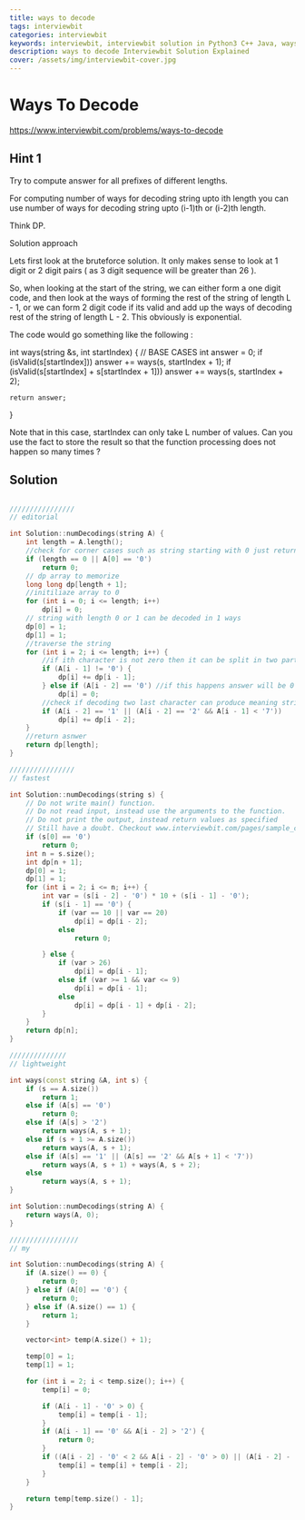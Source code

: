 ```yaml
---
title: ways to decode
tags: interviewbit
categories: interviewbit
keywords: interviewbit, interviewbit solution in Python3 C++ Java, ways to decode solution
description: ways to decode Interviewbit Solution Explained
cover: /assets/img/interviewbit-cover.jpg
---
```


# Ways To Decode

https://www.interviewbit.com/problems/ways-to-decode



## Hint 1

Try to compute answer for all prefixes of different lengths.

For computing number of ways for decoding string upto ith length you can use number of ways for decoding string upto (i-1)th or (i-2)th length.

Think DP.

Solution approach

Lets first look at the bruteforce solution. 
It only makes sense to look at 1 digit or 2 digit pairs ( as 3 digit sequence will be greater than 26 ).

So, when looking at the start of the string, we can either form a one digit code, and then look at the ways of forming the rest of the string of length L - 1, or we can form 2 digit code if its valid and add up the ways of decoding rest of the string of length L - 2.
This obviously is exponential.

The code would go something like the following :

int ways(string &s, int startIndex) {
    // BASE CASES
    int answer = 0;
    if (isValid(s[startIndex])) answer += ways(s, startIndex + 1);
    if (isValid(s[startIndex] + s[startIndex + 1])) answer += ways(s, startIndex + 2);

    return answer;
}


Note that in this case, startIndex can only take L number of values. Can you use the fact to store the result so that the function processing does not happen so many times ?

## Solution

```cpp

////////////////
// editorial

int Solution::numDecodings(string A) {
    int length = A.length();
    //check for corner cases such as string starting with 0 just return 0
    if (length == 0 || A[0] == '0')
        return 0;
    // dp array to memorize
    long long dp[length + 1];
    //initiliaze array to 0
    for (int i = 0; i <= length; i++)
        dp[i] = 0;
    // string with length 0 or 1 can be decoded in 1 ways
    dp[0] = 1;
    dp[1] = 1;
    //traverse the string
    for (int i = 2; i <= length; i++) {
        //if ith character is not zero then it can be split in two parts
        if (A[i - 1] != '0') {
            dp[i] += dp[i - 1];
        } else if (A[i - 2] == '0') //if this happens answer will be 0
            dp[i] = 0;
        //check if decoding two last character can produce meaning string
        if (A[i - 2] == '1' || (A[i - 2] == '2' && A[i - 1] < '7'))
            dp[i] += dp[i - 2];
    }
    //return asnwer
    return dp[length];
}

////////////////
// fastest

int Solution::numDecodings(string s) {
    // Do not write main() function.
    // Do not read input, instead use the arguments to the function.
    // Do not print the output, instead return values as specified
    // Still have a doubt. Checkout www.interviewbit.com/pages/sample_codes/ for more details
    if (s[0] == '0')
        return 0;
    int n = s.size();
    int dp[n + 1];
    dp[0] = 1;
    dp[1] = 1;
    for (int i = 2; i <= n; i++) {
        int var = (s[i - 2] - '0') * 10 + (s[i - 1] - '0');
        if (s[i - 1] == '0') {
            if (var == 10 || var == 20)
                dp[i] = dp[i - 2];
            else
                return 0;

        } else {
            if (var > 26)
                dp[i] = dp[i - 1];
            else if (var >= 1 && var <= 9)
                dp[i] = dp[i - 1];
            else
                dp[i] = dp[i - 1] + dp[i - 2];
        }
    }
    return dp[n];
}

//////////////
// lightweight

int ways(const string &A, int s) {
    if (s == A.size())
        return 1;
    else if (A[s] == '0')
        return 0;
    else if (A[s] > '2')
        return ways(A, s + 1);
    else if (s + 1 >= A.size())
        return ways(A, s + 1);
    else if (A[s] == '1' || (A[s] == '2' && A[s + 1] < '7'))
        return ways(A, s + 1) + ways(A, s + 2);
    else
        return ways(A, s + 1);
}

int Solution::numDecodings(string A) {
    return ways(A, 0);
}

/////////////////
// my

int Solution::numDecodings(string A) {
    if (A.size() == 0) {
        return 0;
    } else if (A[0] == '0') {
        return 0;
    } else if (A.size() == 1) {
        return 1;
    }

    vector<int> temp(A.size() + 1);

    temp[0] = 1;
    temp[1] = 1;

    for (int i = 2; i < temp.size(); i++) {
        temp[i] = 0;

        if (A[i - 1] - '0' > 0) {
            temp[i] = temp[i - 1];
        }
        if (A[i - 1] == '0' && A[i - 2] > '2') {
            return 0;
        }
        if ((A[i - 2] - '0' < 2 && A[i - 2] - '0' > 0) || (A[i - 2] - '0' == 2 && A[i - 1] - '0' <= 6)) {
            temp[i] = temp[i] + temp[i - 2];
        }
    }

    return temp[temp.size() - 1];
}
```